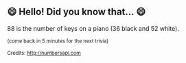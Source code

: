 ## :smile: Hello! Did you know that... :smile:
88 is the number of keys on a piano (36 black and 52 white).

<sup>(come back in 5 minutes for the next trivia)</sup>


<sup>Credits: http://numbersapi.com</sup>
